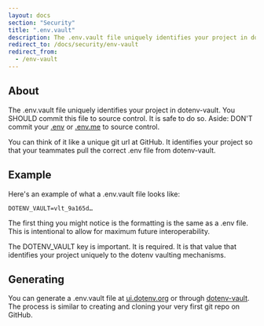 ```yaml
---
layout: docs
section: "Security"
title: ".env.vault"
description: The .env.vault file uniquely identifies your project in dotenv-vault. You can think of it like a unique git url at GitHub. It identifies your project so that your teammates pull the correct .env file from dotenv-vault.
redirect_to: /docs/security/env-vault
redirect_from:
  - /env-vault
---
```


## About

The .env.vault file uniquely identifies your project in dotenv-vault. You SHOULD commit this file to source control. It is safe to do so. Aside: DON'T commit your [.env](/docs/security/env) or [.env.me](/docs/security/env-me) to source control.

You can think of it like a unique git url at GitHub. It identifies your project so that your teammates pull the correct .env file from dotenv-vault.

## Example

Here's an example of what a .env.vault file looks like:

```
DOTENV_VAULT=vlt_9a165d…
```

The first thing you might notice is the formatting is the same as a .env file. This is intentional to allow for maximum future interoperability.

The DOTENV_VAULT key is important. It is required. It is that value that identifies your project uniquely to the dotenv vaulting mechanisms.

## Generating

You can generate a .env.vault file at [ui.dotenv.org](https://ui.dotenv.org/ui1/project/new) or through [dotenv-vault](https://github.com/dotenv-org/dotenv-vault). The process is similar to creating and cloning your very first git repo on GitHub.
